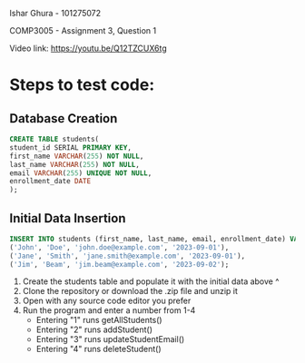 Ishar Ghura - 101275072

COMP3005 - Assignment 3, Question 1

Video link: https://youtu.be/Q12TZCUX6tg

# Steps to test code:

## Database Creation

``` sql
CREATE TABLE students(
student_id SERIAL PRIMARY KEY,
first_name VARCHAR(255) NOT NULL,
last_name VARCHAR(255) NOT NULL,
email VARCHAR(255) UNIQUE NOT NULL,
enrollment_date DATE
);
```
## Initial Data Insertion
``` sql
INSERT INTO students (first_name, last_name, email, enrollment_date) VALUES
('John', 'Doe', 'john.doe@example.com', '2023-09-01'),
('Jane', 'Smith', 'jane.smith@example.com', '2023-09-01'),
('Jim', 'Beam', 'jim.beam@example.com', '2023-09-02');
```
1. Create the students table and populate it with the initial data above ^ 
2. Clone the repository or download the .zip file and unzip it
3. Open with any source code editor you prefer
4. Run the program and enter a number from 1-4
   - Entering "1" runs getAllStudents()
   - Entering "2" runs addStudent()
   - Entering "3" runs updateStudentEmail()
   - Entering "4" runs deleteStudent()